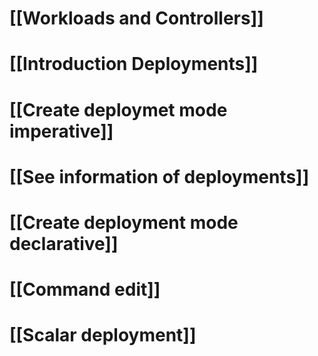 # [[Workloads and Controllers]]
# [[Introduction Deployments]]
# [[Create deploymet mode imperative]]
# [[See information of deployments]]
# [[Create deployment mode declarative]]
# [[Command edit]]
# [[Scalar deployment]]

